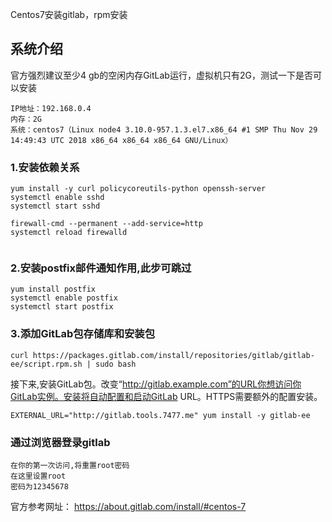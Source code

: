 Centos7安装gitlab，rpm安装

## 系统介绍
官方强烈建议至少4 gb的空闲内存GitLab运行，虚拟机只有2G，测试一下是否可以安装
```
IP地址：192.168.0.4
内存：2G
系统：centos7（Linux node4 3.10.0-957.1.3.el7.x86_64 #1 SMP Thu Nov 29 14:49:43 UTC 2018 x86_64 x86_64 x86_64 GNU/Linux）
```
### 1.安装依赖关系
```
yum install -y curl policycoreutils-python openssh-server
systemctl enable sshd
systemctl start sshd

firewall-cmd --permanent --add-service=http
systemctl reload firewalld


```
### 2.安装postfix邮件通知作用,此步可跳过

```
yum install postfix
systemctl enable postfix
systemctl start postfix
```
### 3.添加GitLab包存储库和安装包
```
curl https://packages.gitlab.com/install/repositories/gitlab/gitlab-ee/script.rpm.sh | sudo bash

```
接下来,安装GitLab包。改变“http://gitlab.example.com”的URL你想访问你GitLab实例。安装将自动配置和启动GitLab URL。HTTPS需要额外的配置安装。

```
EXTERNAL_URL="http://gitlab.tools.7477.me" yum install -y gitlab-ee
```
### 通过浏览器登录gitlab
```
在你的第一次访问,将重置root密码
在这里设置root
密码为12345678
```

官方参考网址：
https://about.gitlab.com/install/#centos-7
